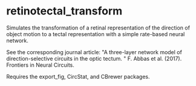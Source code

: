 # retinotectal_transform

Simulates the transformation of a retinal representation of the direction of object motion to a tectal representation with a simple rate-based neural network.

See the corresponding journal article: "A three-layer network model of direction-selective circuits in the optic tectum. " F. Abbas et al. (2017). Frontiers in Neural Circuits.

Requires the export_fig, CircStat, and CBrewer packages.
